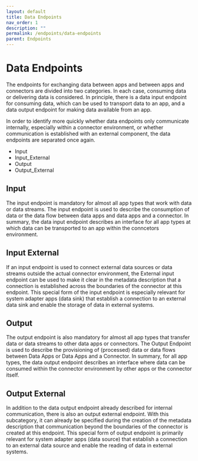 ```yaml
---
layout: default
title: Data Endpoints
nav_order: 1
description: ""
permalink: /endpoints/data-endpoints
parent: Endpoints
---
```


# Data Endpoints
The endpoints for exchanging data between apps and between apps and connectors are divided into two categories. In each case, consuming data or delivering data is considered.
In principle, there is a data input endpoint for consuming data, which can be used to transport data to an app, and a data output endpoint for making data available from an app.

In order to identify more quickly whether data endpoints only communicate internally, especially within a connector environment, or whether communication is established with an external component, the data endpoints are separated once again.

- Input
- Input_External
- Output
- Output_External

## <a name="input"> Input </a>
The input endpoint is mandatory for almost all app types that work with data or data streams. The input endpoint is used to describe the consumption of data or the data flow between data apps and data apps and a connector. In summary, the data input endpoint describes an interface for all app types at which data can be transported to an app within the conncetors environment.

## <a name="input_ext"> Input External </a>
If an input endpoint is used to connect external data sources or data streams outside the actual connector environment, the External input endpoint can be used to make it clear in the metadata description that a connection is established across the boundaries of the connector at this endpoint.
This special form of the input endpoint is especially relevant for system adapter apps (data sink) that establish a connection to an external data sink and enable the storage of data in external systems.

## <a name="output"> Output </a>
The output endpoint is also mandatory for almost all app types that transfer data or data streams to other data apps or connectors. The Output Endpoint is used to describe the provisioning of (processed) data or data flows between Data Apps or Data Apps and a Connector. In summary, for all app types, the data output endpoint describes an interface where data can be consumed within the connector environment by other apps or the connector itself.

## <a name="output_ext"> Output External </a>
In addition to the data output endpoint already described for internal communication, there is also an output external endpoint. With this subcategory, it can already be specified during the creation of the metadata description that communication beyond the boundaries of the connector is created at this endpoint. This special form of output endpoint is primarily relevant for system adapter apps (data source) that establish a connection to an external data source and enable the reading of data in external systems.